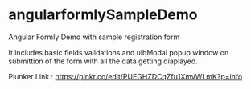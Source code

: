 # angularformlySampleDemo

Angular Formly Demo
with sample registration form

It includes basic fields validations and uibModal popup window on submittion of the form with all the data getting diaplayed.

Plunker Link : https://plnkr.co/edit/PUEGHZDCqZfu1XmvWLmK?p=info
